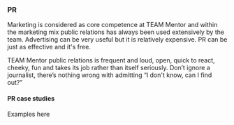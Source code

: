 ### PR

Marketing is considered as core competence at TEAM Mentor and within the marketing mix public relations has always been used extensively by the team. Advertising can be very useful but it is relatively expensive. PR can be just as effective and it's free.

TEAM Mentor public relations is frequent and loud, open, quick to react, cheeky, fun and takes its job rather than itself seriously. Don’t ignore a journalist, there’s nothing wrong with admitting “I don't know, can I find out?”

#### PR case studies

Examples here